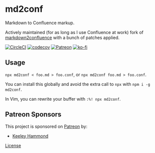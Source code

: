 # md2conf

Markdown to Confluence markup.

Actively maintained (for as long as I use Confluence at work) fork of
[markdown2confluence](https://github.com/chunpu/markdown2confluence) with a
bunch of patches applied.

[![CircleCI](https://circleci.com/gh/zacanger/md2conf.svg?style=svg)](https://circleci.com/gh/zacanger/md2conf) [![codecov](https://codecov.io/gh/zacanger/md2conf/branch/master/graph/badge.svg)](https://codecov.io/gh/zacanger/md2conf) [![Patreon](https://img.shields.io/badge/patreon-donate-yellow.svg)](https://www.patreon.com/zacanger) [![ko-fi](https://img.shields.io/badge/donate-KoFi-yellow.svg)](https://ko-fi.com/U7U2110VB)

## Usage

`npx md2conf < foo.md > foo.conf`, or `npx md2conf foo.md > foo.conf`.

You can install this globally and avoid the extra call to `npx` with `npm i -g
md2conf`.

In Vim, you can rewrite your buffer with `:%! npx md2conf`.

## Patreon Sponsors
This project is sponsored on [Patreon](https://www.patreon.com/zacanger) by:

* [Keeley Hammond](https://github.com/VerteDinde)

[License](./LICENSE.md)
